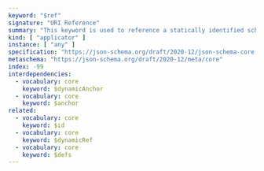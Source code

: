 ```yaml
---
keyword: "$ref"
signature: "URI Reference"
summary: "This keyword is used to reference a statically identified schema."
kind: [ "applicator" ]
instance: [ "any" ]
specification: "https://json-schema.org/draft/2020-12/json-schema-core.html#section-8.2.3.1"
metaschema: "https://json-schema.org/draft/2020-12/meta/core"
index: -99
interdependencies:
  - vocabulary: core
    keyword: $dynamicAnchor
  - vocabulary: core
    keyword: $anchor
related:
  - vocabulary: core
    keyword: $id
  - vocabulary: core
    keyword: $dynamicRef
  - vocabulary: core
    keyword: $defs
---
```

